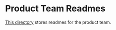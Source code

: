 # Product Team Readmes

[This directory](https://github.com/sourcegraph/handbook/tree/main/content/departmen../dev/product/readmes) stores readmes for the product team.
